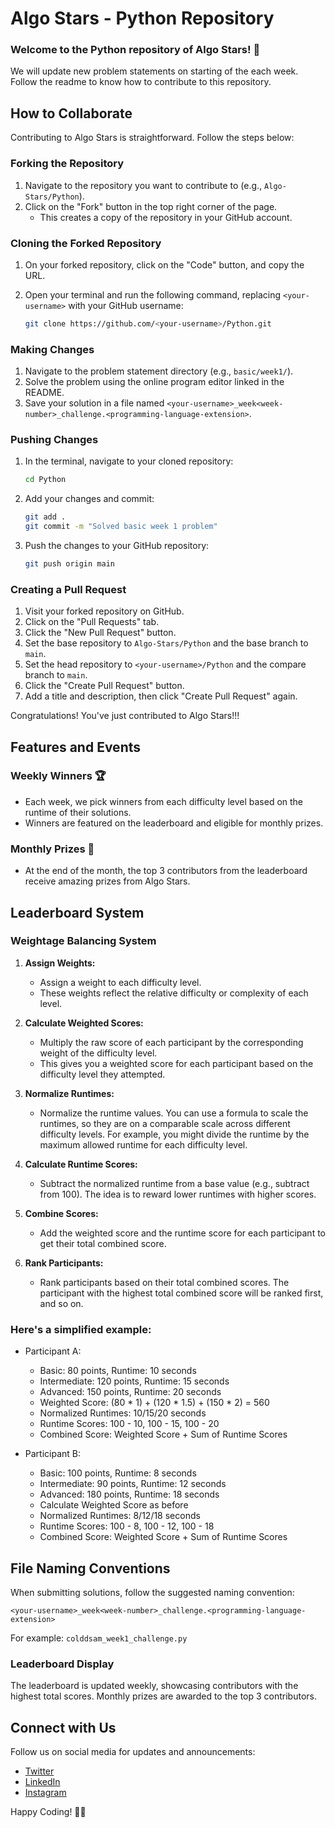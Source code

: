 # Algo Stars - Python Repository

### Welcome to the Python repository of Algo Stars! 🐍
We will update new problem statements on starting of the each week. Follow the readme to know how to contribute to this repository.

## How to Collaborate

Contributing to Algo Stars is straightforward. Follow the steps below:

### Forking the Repository

1. Navigate to the repository you want to contribute to (e.g., `Algo-Stars/Python`).
2. Click on the "Fork" button in the top right corner of the page.
   - This creates a copy of the repository in your GitHub account.

### Cloning the Forked Repository

1. On your forked repository, click on the "Code" button, and copy the URL.
2. Open your terminal and run the following command, replacing `<your-username>` with your GitHub username:

   ```bash
   git clone https://github.com/<your-username>/Python.git
   ```

### Making Changes

1. Navigate to the problem statement directory (e.g., `basic/week1/`).
2. Solve the problem using the online program editor linked in the README.
3. Save your solution in a file named `<your-username>_week<week-number>_challenge.<programming-language-extension>`.

### Pushing Changes

1. In the terminal, navigate to your cloned repository:

   ```bash
   cd Python
   ```

2. Add your changes and commit:

   ```bash
   git add .
   git commit -m "Solved basic week 1 problem"
   ```

3. Push the changes to your GitHub repository:

   ```bash
   git push origin main
   ```

### Creating a Pull Request

1. Visit your forked repository on GitHub.
2. Click on the "Pull Requests" tab.
3. Click the "New Pull Request" button.
4. Set the base repository to `Algo-Stars/Python` and the base branch to `main`.
5. Set the head repository to `<your-username>/Python` and the compare branch to `main`.
6. Click the "Create Pull Request" button.
7. Add a title and description, then click "Create Pull Request" again.

Congratulations! You've just contributed to Algo Stars!!!

## Features and Events

### Weekly Winners 🏆

- Each week, we pick winners from each difficulty level based on the runtime of their solutions.
- Winners are featured on the leaderboard and eligible for monthly prizes.

### Monthly Prizes 🎁

- At the end of the month, the top 3 contributors from the leaderboard receive amazing prizes from Algo Stars.

## Leaderboard System

### Weightage Balancing System


1. **Assign Weights:**
   - Assign a weight to each difficulty level.
   - These weights reflect the relative difficulty or complexity of each level.

2. **Calculate Weighted Scores:**
   - Multiply the raw score of each participant by the corresponding weight of the difficulty level.
   - This gives you a weighted score for each participant based on the difficulty level they attempted.

3. **Normalize Runtimes:**
   - Normalize the runtime values. You can use a formula to scale the runtimes, so they are on a comparable scale across different difficulty levels. For example, you might divide the runtime by the maximum allowed runtime for each difficulty level.

4. **Calculate Runtime Scores:**
   - Subtract the normalized runtime from a base value (e.g., subtract from 100). The idea is to reward lower runtimes with higher scores.

5. **Combine Scores:**
   - Add the weighted score and the runtime score for each participant to get their total combined score.

6. **Rank Participants:**
   - Rank participants based on their total combined scores. The participant with the highest total combined score will be ranked first, and so on.

### Here's a simplified example:

- Participant A:
  - Basic: 80 points, Runtime: 10 seconds
  - Intermediate: 120 points, Runtime: 15 seconds
  - Advanced: 150 points, Runtime: 20 seconds
  - Weighted Score: (80 * 1) + (120 * 1.5) + (150 * 2) = 560
  - Normalized Runtimes: 10/15/20 seconds
  - Runtime Scores: 100 - 10, 100 - 15, 100 - 20
  - Combined Score: Weighted Score + Sum of Runtime Scores

- Participant B:
  - Basic: 100 points, Runtime: 8 seconds
  - Intermediate: 90 points, Runtime: 12 seconds
  - Advanced: 180 points, Runtime: 18 seconds
  - Calculate Weighted Score as before
  - Normalized Runtimes: 8/12/18 seconds
  - Runtime Scores: 100 - 8, 100 - 12, 100 - 18
  - Combined Score: Weighted Score + Sum of Runtime Scores

## File Naming Conventions

When submitting solutions, follow the suggested naming convention:

```
<your-username>_week<week-number>_challenge.<programming-language-extension>
```

For example: `colddsam_week1_challenge.py`

### Leaderboard Display

The leaderboard is updated weekly, showcasing contributors with the highest total scores. Monthly prizes are awarded to the top 3 contributors.

## Connect with Us

Follow us on social media for updates and announcements:

- [Twitter](https://twitter.com/AlgoStars)
- [LinkedIn](https://www.linkedin.com/company/algo-stars)
- [Instagram](https://www.instagram.com/algostars_official)

Happy Coding! 🚀🌟

